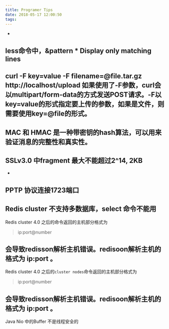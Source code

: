 ```yaml
---
title: Programer Tips
date: 2018-05-17 12:00:50
tags:
---
```

- 
less命令中，&pattern \* Display only matching lines
- 
curl -F key=value -F filename=@file.tar.gz http://localhost/upload 如果使用了-F参数，curl会以multipart/form-data的方式发送POST请求。-F以key=value的形式指定要上传的参数，如果是文件，则需要使用key=@file的形式。
- 
MAC 和 HMAC 是一种带密钥的hash算法，可以用来验证消息的完整性和真实性。
- 
SSLv3.0 中fragment 最大不能超过2^14, 2KB
- 

- 
PPTP 协议连接1723端口
- 
Redis cluster 不支持多数据库，select 命令不能用
- 
Redis cluster 4.0 之后的命令返回的主机部分格式为
 > ip:port@number 

 会导致redisson解析主机错误。redisoon解析主机的格式为 ip:port 。
- 
Redis cluster 4.0 之后的`cluster nodes`命令返回的主机部分格式为
 > ip:port@number 

 会导致redisson解析主机错误。redisoon解析主机的格式为 ip:port 。
- 
Java Nio 中的Buffer 不是线程安全的
